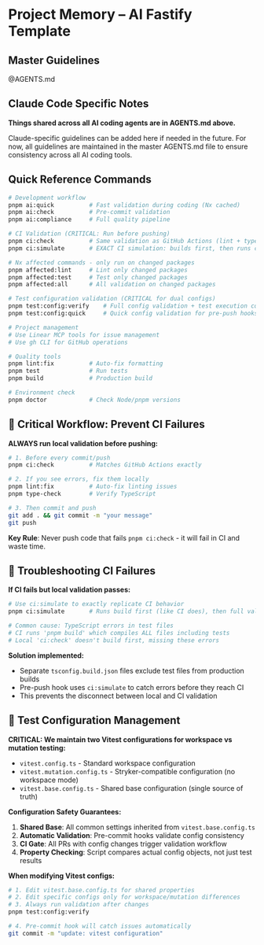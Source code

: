 # Project Memory – AI Fastify Template

## Master Guidelines

@AGENTS.md

## Claude Code Specific Notes

**Things shared across all AI coding agents are in AGENTS.md above.**

Claude-specific guidelines can be added here if needed in the future. For now, all guidelines are maintained in the master AGENTS.md file to ensure consistency across all AI coding tools.

## Quick Reference Commands

```bash
# Development workflow
pnpm ai:quick          # Fast validation during coding (Nx cached)
pnpm ai:check          # Pre-commit validation
pnpm ai:compliance     # Full quality pipeline

# CI Validation (CRITICAL: Run before pushing)
pnpm ci:check          # Same validation as GitHub Actions (lint + type-check + test)
pnpm ci:simulate       # EXACT CI simulation: builds first, then runs ci:check (use when CI fails but local passes)

# Nx affected commands - only run on changed packages
pnpm affected:lint     # Lint only changed packages
pnpm affected:test     # Test only changed packages
pnpm affected:all      # All validation on changed packages

# Test configuration validation (CRITICAL for dual configs)
pnpm test:config:verify    # Full config validation + test execution comparison
pnpm test:config:quick     # Quick config validation for pre-push hooks

# Project management
# Use Linear MCP tools for issue management
# Use gh CLI for GitHub operations

# Quality tools
pnpm lint:fix          # Auto-fix formatting
pnpm test              # Run tests
pnpm build             # Production build

# Environment check
pnpm doctor            # Check Node/pnpm versions
```

## 🚨 **Critical Workflow: Prevent CI Failures**

**ALWAYS run local validation before pushing:**

```bash
# 1. Before every commit/push
pnpm ci:check          # Matches GitHub Actions exactly

# 2. If you see errors, fix them locally
pnpm lint:fix          # Auto-fix linting issues
pnpm type-check        # Verify TypeScript

# 3. Then commit and push
git add . && git commit -m "your message"
git push
```

**Key Rule**: Never push code that fails `pnpm ci:check` - it will fail in CI and waste time.

## 🚨 **Troubleshooting CI Failures**

**If CI fails but local validation passes:**

```bash
# Use ci:simulate to exactly replicate CI behavior
pnpm ci:simulate       # Runs build first (like CI does), then full validation

# Common cause: TypeScript errors in test files
# CI runs 'pnpm build' which compiles ALL files including tests
# Local 'ci:check' doesn't build first, missing these errors
```

**Solution implemented:**

- Separate `tsconfig.build.json` files exclude test files from production builds
- Pre-push hook uses `ci:simulate` to catch errors before they reach CI
- This prevents the disconnect between local and CI validation

## 🚨 **Test Configuration Management**

**CRITICAL: We maintain two Vitest configurations for workspace vs mutation testing:**

- `vitest.config.ts` - Standard workspace configuration
- `vitest.mutation.config.ts` - Stryker-compatible configuration (no workspace mode)
- `vitest.base.config.ts` - Shared base configuration (single source of truth)

**Configuration Safety Guarantees:**

1. **Shared Base**: All common settings inherited from `vitest.base.config.ts`
2. **Automatic Validation**: Pre-commit hooks validate config consistency
3. **CI Gate**: All PRs with config changes trigger validation workflow
4. **Property Checking**: Script compares actual config objects, not just test results

**When modifying Vitest configs:**

```bash
# 1. Edit vitest.base.config.ts for shared properties
# 2. Edit specific configs only for workspace/mutation differences  
# 3. Always run validation after changes
pnpm test:config:verify

# 4. Pre-commit hook will catch issues automatically
git commit -m "update: vitest configuration"
```
